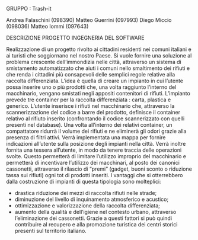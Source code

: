 GRUPPO : Trash-it

Andrea Falaschini (098390)
Matteo Guerrini (097993)
Diego Miccio (098036)
Matteo Iommi (097643)




DESCRIZIONE PROGETTO INGEGNERIA DEL SOFTWARE

Realizzazione di un progetto rivolto ai cittadini residenti nei comuni italiani e ai turisti che soggiornano nel nostro Paese.
Si vuole fornire una soluzione al problema crescente dell’immondizia nelle città, attraverso un sistema di smistamento automatizzato che aiuti i comuni nello smaltimento dei rifiuti e che renda i cittadini più consapevoli delle semplici regole relative alla raccolta differenziata.
L’idea è quella di creare un impianto in cui l’utente possa inserire uno o più prodotti che, una volta raggiunto l’interno del macchinario, vengano smistati negli appositi contenitori di rifiuti.
L’impianto prevede tre container per la raccolta differenziata : carta, plastica e generico.
L’utente inserisce i rifiuti nel macchinario che, attraverso la scannerizzazione del codice a barre del prodotto, definisce il container relativo al rifiuto inserito (confrontando il codice scannerizzato con quelli presenti nel database).
Una volta all’interno dei relativi container, un compattatore ridurrà il volume dei rifiuti e ne eliminerà gli odori grazie alla presenza di filtri attivi.
Verrà implementata una mappa per fornire indicazioni all’utente sulla posizione degli impianti nella città.
Verrà inoltre fornita una tessera all’utente, in modo da tenere traccia delle operazioni svolte.
Questo permetterà di limitare l’utilizzo improprio del macchinario e permetterà di incentivare l’utilizzo dei macchinari, al posto dei canonici cassonetti, attraverso il rilascio di “premi” (gadget, buoni sconto o riduzione tassa sui rifiuti) ogni tot di prodotti inseriti.
I vantaggi che si otterrebbero dalla costruzione di impianti di questa tipologia sono molteplici:
- drastica riduzione dei mezzi di raccolta rifiuti nelle strade;
- diminuzione del livello di inquinamento atmosferico e acustico;
- ottimizzazione e valorizzazione della raccolta differenziata;
- aumento della qualità e dell’igiene nel contesto urbano, attraverso l’eliminazione dei cassonetti.
Grazie a questi fattori si può quindi contribuire al recupero e alla promozione turistica dei centri storici presenti sul territorio italiano.
